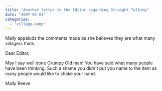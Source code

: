 ```yaml
---
title: "Another letter to the Editor regarding Straight Talking"
date: "2007-05-01"
categories: 
  - "village-pump"
---
```


Mally appaluds the comments made as she believes they are what many villagers think.

Dear Editor,

May I say well done Grumpy Old man! You have said what many people have been thinking. Such a shame you didn't put you name to the item as many people would like to shake your hand.

Mally Reeve
